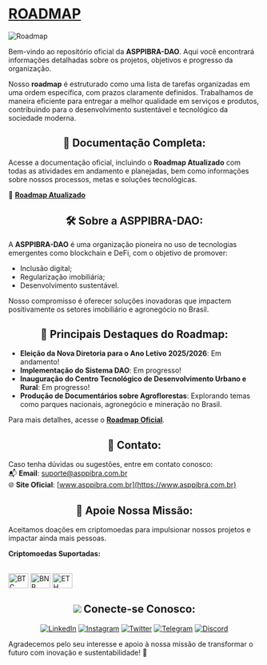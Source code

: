 # [ROADMAP](https://www.asppibra.com.br/roadmap)

![Roadmap](https://github.com/ASPPIBRA-DAO/Imagens/blob/ab58cdf4e9a689073575bc367b110bf0580f4182/Svg/ROADMAP.svg)

Bem-vindo ao repositório oficial da **ASPPIBRA-DAO**. Aqui você encontrará informações detalhadas sobre os projetos, objetivos e progresso da organização.

Nosso **roadmap** é estruturado como uma lista de tarefas organizadas em uma ordem específica, com prazos claramente definidos. Trabalhamos de maneira eficiente para entregar a melhor qualidade em serviços e produtos, contribuindo para o desenvolvimento sustentável e tecnológico da sociedade moderna.

## <h2 align="center">🚀 Documentação Completa:</h2>

Acesse a documentação oficial, incluindo o **Roadmap Atualizado** com todas as atividades em andamento e planejadas, bem como informações sobre nossos processos, metas e soluções tecnológicas.

🔗 **[Roadmap Atualizado](https://www.asppibra.com.br/roadmap)**

## <h2 align="center">🛠️ Sobre a ASPPIBRA-DAO:</h2>

A **ASPPIBRA-DAO** é uma organização pioneira no uso de tecnologias emergentes como blockchain e DeFi, com o objetivo de promover:  
- Inclusão digital;  
- Regularização imobiliária;  
- Desenvolvimento sustentável.  

Nosso compromisso é oferecer soluções inovadoras que impactem positivamente os setores imobiliário e agronegócio no Brasil.

## <h2 align="center">📌 Principais Destaques do Roadmap:</h2>

- **Eleição da Nova Diretoria para o Ano Letivo 2025/2026**: Em andamento!  
- **Implementação do Sistema DAO**: Em progresso!  
- **Inauguração do Centro Tecnológico de Desenvolvimento Urbano e Rural**: Em progresso!  
- **Produção de Documentários sobre Agroflorestas**: Explorando temas como parques nacionais, agronegócio e mineração no Brasil.  

Para mais detalhes, acesse o **[Roadmap Oficial](https://www.asppibra.com.br/roadmap)**.

## <h2 align="center">📧 Contato:</h2>

Caso tenha dúvidas ou sugestões, entre em contato conosco:  
📬 **Email**: [suporte@asppibra.com.br](mailto:suporte@asppibra.com.br)  
🌐 **Site Oficial**: [www.asppibra.com.br](https://www.asppibra.com.br)  

## <h2 align="center">🎁 Apoie Nossa Missão:</h2>

Aceitamos doações em criptomoedas para impulsionar nossos projetos e impactar ainda mais pessoas.  

**Criptomoedas Suportadas:**

<div style="display: inline_block"><br>
<img align="center" alt="BTC" height="30" width="40" src="https://user-images.githubusercontent.com/80177249/180482937-475896ac-4853-470f-80da-dae18bcf7748.svg">
<img align="center" alt="BNB" height="30" width="40" src="https://user-images.githubusercontent.com/80177249/180481724-2560053f-dcd3-4879-a63f-5801eb373e66.svg">
<img align="center" alt="ETH" height="30" width="40" src="https://user-images.githubusercontent.com/80177249/180481896-cf45cdde-72f9-4986-8181-9ee64fae126d.svg">

## <h2 align="center"> <img src="https://img.icons8.com/nolan/25/computer.png"/> Conecte-se Conosco:</h2>

<div align="center">

[![LinkedIn](https://img.shields.io/badge/linkedin-%230077B5.svg?&style=for-the-badge&logo=linkedin&logoColor=white)](https://linkedin.com/company/asppibra-dao/) 
[![Instagram](https://img.shields.io/badge/Instagram-%23E4405F.svg?style=for-the-badge&logo=Instagram&logoColor=white)](https://instagram.com/asppibra/) 
[![Twitter](https://img.shields.io/badge/twitter-%231DA1F2.svg?&style=for-the-badge&logo=twitter&logoColor=white)](https://twitter.com/ASPPIBRA_ORG) 
[![Telegram](https://img.shields.io/badge/Telegram-2CA5E0?style=for-the-badge&logo=telegram&logoColor=white)](https://t.me/Mundo_Digital_BR) 
[![Discord](https://img.shields.io/badge/Discord-7289DA?style=for-the-badge&logo=discord&logoColor=white)](https://discord)

</div>

Agradecemos pelo seu interesse e apoio à nossa missão de transformar o futuro com inovação e sustentabilidade! 🌱
